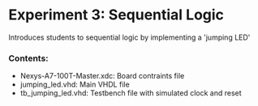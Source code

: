 # Experiment 3: Sequential Logic

Introduces students to sequential logic by implementing a 'jumping LED'

### Contents:

- Nexys-A7-100T-Master.xdc: Board contraints file
- jumping_led.vhd: Main VHDL file
- tb_jumping_led.vhd: Testbench file with simulated clock and reset